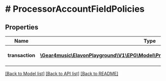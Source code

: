 # # ProcessorAccountFieldPolicies

## Properties

Name | Type | Description | Notes
------------ | ------------- | ------------- | -------------
**transaction** | [**\Gear4music\ElavonPlayground\V1\EPG\Model\ProcessorAccountTransactionFieldPolicies**](ProcessorAccountTransactionFieldPolicies.md) | Field policies for transaction | [optional]

[[Back to Model list]](../../README.md#models) [[Back to API list]](../../README.md#endpoints) [[Back to README]](../../README.md)
